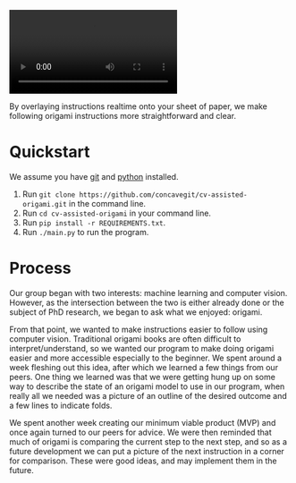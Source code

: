 ![](https://github.com/concavegit/cv-assisted-origami/blob/gh-pages/Videos/Sid.mp4)

By overlaying instructions realtime onto your sheet of paper, we make following origami instructions more straightforward and clear.

# Quickstart
We assume you have [git](https://git-scm.com/) and [python](https://www.python.org/) installed.
1. Run `git clone https://github.com/concavegit/cv-assisted-origami.git` in the command line.
2. Run `cd cv-assisted-origami` in your command line.
3. Run `pip install -r REQUIREMENTS.txt`.
4. Run `./main.py` to run the program.

# Process
Our group began with two interests: machine learning and computer vision.
However, as the intersection between the two is either already done or the subject of PhD research, we began to ask what we enjoyed: origami.


From that point, we wanted to make instructions easier to follow using computer vision. Traditional origami books are often difficult to interpret/understand, so we wanted our program to make
doing origami easier and more accessible especially to the beginner. We spent around a week fleshing out this idea, after which we learned a few things from our peers.
One thing we learned was that we were getting hung up on some way to describe the state of an origami model to use in our program, when really all we needed was a picture of an outline of the desired outcome and a few lines to indicate folds.

We spent another week creating our minimum viable product (MVP) and once again turned to our peers for advice.
We were then reminded that much of origami is comparing the current step to the next step, and so as a future development we can put a picture of the next instruction in a corner for comparison. These were good ideas, and may implement them in the future.
